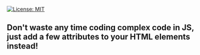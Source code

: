 [![License: MIT](https://img.shields.io/badge/License-MIT-blue.svg)](https://opensource.org/licenses/MIT)

## Don't waste any time coding complex code in JS, just add a few attributes to your HTML elements instead!
